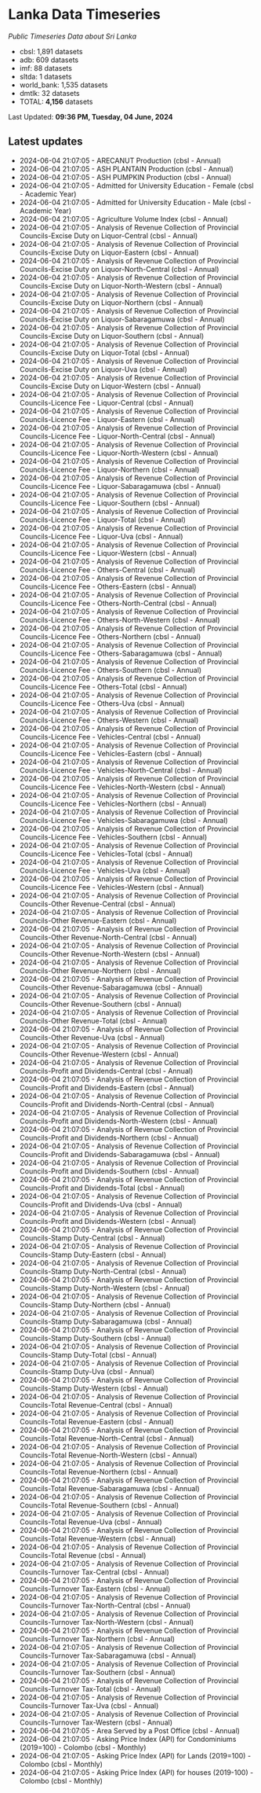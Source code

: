 # Lanka Data Timeseries
*Public Timeseries Data about Sri Lanka*

* cbsl: 1,891 datasets
* adb: 609 datasets
* imf: 88 datasets
* sltda: 1 datasets
* world_bank: 1,535 datasets
* dmtlk: 32 datasets
* TOTAL: **4,156** datasets

Last Updated: **09:36 PM, Tuesday, 04 June, 2024**

## Latest updates

* 2024-06-04 21:07:05 - ARECANUT Production (cbsl - Annual)
* 2024-06-04 21:07:05 - ASH PLANTAIN Production (cbsl - Annual)
* 2024-06-04 21:07:05 - ASH PUMPKIN Production (cbsl - Annual)
* 2024-06-04 21:07:05 - Admitted for University Education - Female (cbsl - Academic Year)
* 2024-06-04 21:07:05 - Admitted for University Education - Male (cbsl - Academic Year)
* 2024-06-04 21:07:05 - Agriculture Volume Index (cbsl - Annual)
* 2024-06-04 21:07:05 - Analysis of Revenue Collection of Provincial Councils-Excise Duty on Liquor-Central (cbsl - Annual)
* 2024-06-04 21:07:05 - Analysis of Revenue Collection of Provincial Councils-Excise Duty on Liquor-Eastern (cbsl - Annual)
* 2024-06-04 21:07:05 - Analysis of Revenue Collection of Provincial Councils-Excise Duty on Liquor-North-Central (cbsl - Annual)
* 2024-06-04 21:07:05 - Analysis of Revenue Collection of Provincial Councils-Excise Duty on Liquor-North-Western (cbsl - Annual)
* 2024-06-04 21:07:05 - Analysis of Revenue Collection of Provincial Councils-Excise Duty on Liquor-Northern (cbsl - Annual)
* 2024-06-04 21:07:05 - Analysis of Revenue Collection of Provincial Councils-Excise Duty on Liquor-Sabaragamuwa (cbsl - Annual)
* 2024-06-04 21:07:05 - Analysis of Revenue Collection of Provincial Councils-Excise Duty on Liquor-Southern (cbsl - Annual)
* 2024-06-04 21:07:05 - Analysis of Revenue Collection of Provincial Councils-Excise Duty on Liquor-Total (cbsl - Annual)
* 2024-06-04 21:07:05 - Analysis of Revenue Collection of Provincial Councils-Excise Duty on Liquor-Uva (cbsl - Annual)
* 2024-06-04 21:07:05 - Analysis of Revenue Collection of Provincial Councils-Excise Duty on Liquor-Western (cbsl - Annual)
* 2024-06-04 21:07:05 - Analysis of Revenue Collection of Provincial Councils-Licence Fee - Liquor-Central (cbsl - Annual)
* 2024-06-04 21:07:05 - Analysis of Revenue Collection of Provincial Councils-Licence Fee - Liquor-Eastern (cbsl - Annual)
* 2024-06-04 21:07:05 - Analysis of Revenue Collection of Provincial Councils-Licence Fee - Liquor-North-Central (cbsl - Annual)
* 2024-06-04 21:07:05 - Analysis of Revenue Collection of Provincial Councils-Licence Fee - Liquor-North-Western (cbsl - Annual)
* 2024-06-04 21:07:05 - Analysis of Revenue Collection of Provincial Councils-Licence Fee - Liquor-Northern (cbsl - Annual)
* 2024-06-04 21:07:05 - Analysis of Revenue Collection of Provincial Councils-Licence Fee - Liquor-Sabaragamuwa (cbsl - Annual)
* 2024-06-04 21:07:05 - Analysis of Revenue Collection of Provincial Councils-Licence Fee - Liquor-Southern (cbsl - Annual)
* 2024-06-04 21:07:05 - Analysis of Revenue Collection of Provincial Councils-Licence Fee - Liquor-Total (cbsl - Annual)
* 2024-06-04 21:07:05 - Analysis of Revenue Collection of Provincial Councils-Licence Fee - Liquor-Uva (cbsl - Annual)
* 2024-06-04 21:07:05 - Analysis of Revenue Collection of Provincial Councils-Licence Fee - Liquor-Western (cbsl - Annual)
* 2024-06-04 21:07:05 - Analysis of Revenue Collection of Provincial Councils-Licence Fee - Others-Central (cbsl - Annual)
* 2024-06-04 21:07:05 - Analysis of Revenue Collection of Provincial Councils-Licence Fee - Others-Eastern (cbsl - Annual)
* 2024-06-04 21:07:05 - Analysis of Revenue Collection of Provincial Councils-Licence Fee - Others-North-Central (cbsl - Annual)
* 2024-06-04 21:07:05 - Analysis of Revenue Collection of Provincial Councils-Licence Fee - Others-North-Western (cbsl - Annual)
* 2024-06-04 21:07:05 - Analysis of Revenue Collection of Provincial Councils-Licence Fee - Others-Northern (cbsl - Annual)
* 2024-06-04 21:07:05 - Analysis of Revenue Collection of Provincial Councils-Licence Fee - Others-Sabaragamuwa (cbsl - Annual)
* 2024-06-04 21:07:05 - Analysis of Revenue Collection of Provincial Councils-Licence Fee - Others-Southern (cbsl - Annual)
* 2024-06-04 21:07:05 - Analysis of Revenue Collection of Provincial Councils-Licence Fee - Others-Total (cbsl - Annual)
* 2024-06-04 21:07:05 - Analysis of Revenue Collection of Provincial Councils-Licence Fee - Others-Uva (cbsl - Annual)
* 2024-06-04 21:07:05 - Analysis of Revenue Collection of Provincial Councils-Licence Fee - Others-Western (cbsl - Annual)
* 2024-06-04 21:07:05 - Analysis of Revenue Collection of Provincial Councils-Licence Fee - Vehicles-Central (cbsl - Annual)
* 2024-06-04 21:07:05 - Analysis of Revenue Collection of Provincial Councils-Licence Fee - Vehicles-Eastern (cbsl - Annual)
* 2024-06-04 21:07:05 - Analysis of Revenue Collection of Provincial Councils-Licence Fee - Vehicles-North-Central (cbsl - Annual)
* 2024-06-04 21:07:05 - Analysis of Revenue Collection of Provincial Councils-Licence Fee - Vehicles-North-Western (cbsl - Annual)
* 2024-06-04 21:07:05 - Analysis of Revenue Collection of Provincial Councils-Licence Fee - Vehicles-Northern (cbsl - Annual)
* 2024-06-04 21:07:05 - Analysis of Revenue Collection of Provincial Councils-Licence Fee - Vehicles-Sabaragamuwa (cbsl - Annual)
* 2024-06-04 21:07:05 - Analysis of Revenue Collection of Provincial Councils-Licence Fee - Vehicles-Southern (cbsl - Annual)
* 2024-06-04 21:07:05 - Analysis of Revenue Collection of Provincial Councils-Licence Fee - Vehicles-Total (cbsl - Annual)
* 2024-06-04 21:07:05 - Analysis of Revenue Collection of Provincial Councils-Licence Fee - Vehicles-Uva (cbsl - Annual)
* 2024-06-04 21:07:05 - Analysis of Revenue Collection of Provincial Councils-Licence Fee - Vehicles-Western (cbsl - Annual)
* 2024-06-04 21:07:05 - Analysis of Revenue Collection of Provincial Councils-Other Revenue-Central (cbsl - Annual)
* 2024-06-04 21:07:05 - Analysis of Revenue Collection of Provincial Councils-Other Revenue-Eastern (cbsl - Annual)
* 2024-06-04 21:07:05 - Analysis of Revenue Collection of Provincial Councils-Other Revenue-North-Central (cbsl - Annual)
* 2024-06-04 21:07:05 - Analysis of Revenue Collection of Provincial Councils-Other Revenue-North-Western (cbsl - Annual)
* 2024-06-04 21:07:05 - Analysis of Revenue Collection of Provincial Councils-Other Revenue-Northern (cbsl - Annual)
* 2024-06-04 21:07:05 - Analysis of Revenue Collection of Provincial Councils-Other Revenue-Sabaragamuwa (cbsl - Annual)
* 2024-06-04 21:07:05 - Analysis of Revenue Collection of Provincial Councils-Other Revenue-Southern (cbsl - Annual)
* 2024-06-04 21:07:05 - Analysis of Revenue Collection of Provincial Councils-Other Revenue-Total (cbsl - Annual)
* 2024-06-04 21:07:05 - Analysis of Revenue Collection of Provincial Councils-Other Revenue-Uva (cbsl - Annual)
* 2024-06-04 21:07:05 - Analysis of Revenue Collection of Provincial Councils-Other Revenue-Western (cbsl - Annual)
* 2024-06-04 21:07:05 - Analysis of Revenue Collection of Provincial Councils-Profit and Dividends-Central (cbsl - Annual)
* 2024-06-04 21:07:05 - Analysis of Revenue Collection of Provincial Councils-Profit and Dividends-Eastern (cbsl - Annual)
* 2024-06-04 21:07:05 - Analysis of Revenue Collection of Provincial Councils-Profit and Dividends-North-Central (cbsl - Annual)
* 2024-06-04 21:07:05 - Analysis of Revenue Collection of Provincial Councils-Profit and Dividends-North-Western (cbsl - Annual)
* 2024-06-04 21:07:05 - Analysis of Revenue Collection of Provincial Councils-Profit and Dividends-Northern (cbsl - Annual)
* 2024-06-04 21:07:05 - Analysis of Revenue Collection of Provincial Councils-Profit and Dividends-Sabaragamuwa (cbsl - Annual)
* 2024-06-04 21:07:05 - Analysis of Revenue Collection of Provincial Councils-Profit and Dividends-Southern (cbsl - Annual)
* 2024-06-04 21:07:05 - Analysis of Revenue Collection of Provincial Councils-Profit and Dividends-Total (cbsl - Annual)
* 2024-06-04 21:07:05 - Analysis of Revenue Collection of Provincial Councils-Profit and Dividends-Uva (cbsl - Annual)
* 2024-06-04 21:07:05 - Analysis of Revenue Collection of Provincial Councils-Profit and Dividends-Western (cbsl - Annual)
* 2024-06-04 21:07:05 - Analysis of Revenue Collection of Provincial Councils-Stamp Duty-Central (cbsl - Annual)
* 2024-06-04 21:07:05 - Analysis of Revenue Collection of Provincial Councils-Stamp Duty-Eastern (cbsl - Annual)
* 2024-06-04 21:07:05 - Analysis of Revenue Collection of Provincial Councils-Stamp Duty-North-Central (cbsl - Annual)
* 2024-06-04 21:07:05 - Analysis of Revenue Collection of Provincial Councils-Stamp Duty-North-Western (cbsl - Annual)
* 2024-06-04 21:07:05 - Analysis of Revenue Collection of Provincial Councils-Stamp Duty-Northern (cbsl - Annual)
* 2024-06-04 21:07:05 - Analysis of Revenue Collection of Provincial Councils-Stamp Duty-Sabaragamuwa (cbsl - Annual)
* 2024-06-04 21:07:05 - Analysis of Revenue Collection of Provincial Councils-Stamp Duty-Southern (cbsl - Annual)
* 2024-06-04 21:07:05 - Analysis of Revenue Collection of Provincial Councils-Stamp Duty-Total (cbsl - Annual)
* 2024-06-04 21:07:05 - Analysis of Revenue Collection of Provincial Councils-Stamp Duty-Uva (cbsl - Annual)
* 2024-06-04 21:07:05 - Analysis of Revenue Collection of Provincial Councils-Stamp Duty-Western (cbsl - Annual)
* 2024-06-04 21:07:05 - Analysis of Revenue Collection of Provincial Councils-Total Revenue-Central (cbsl - Annual)
* 2024-06-04 21:07:05 - Analysis of Revenue Collection of Provincial Councils-Total Revenue-Eastern (cbsl - Annual)
* 2024-06-04 21:07:05 - Analysis of Revenue Collection of Provincial Councils-Total Revenue-North-Central (cbsl - Annual)
* 2024-06-04 21:07:05 - Analysis of Revenue Collection of Provincial Councils-Total Revenue-North-Western (cbsl - Annual)
* 2024-06-04 21:07:05 - Analysis of Revenue Collection of Provincial Councils-Total Revenue-Northern (cbsl - Annual)
* 2024-06-04 21:07:05 - Analysis of Revenue Collection of Provincial Councils-Total Revenue-Sabaragamuwa (cbsl - Annual)
* 2024-06-04 21:07:05 - Analysis of Revenue Collection of Provincial Councils-Total Revenue-Southern (cbsl - Annual)
* 2024-06-04 21:07:05 - Analysis of Revenue Collection of Provincial Councils-Total Revenue-Uva (cbsl - Annual)
* 2024-06-04 21:07:05 - Analysis of Revenue Collection of Provincial Councils-Total Revenue-Western (cbsl - Annual)
* 2024-06-04 21:07:05 - Analysis of Revenue Collection of Provincial Councils-Total Revenue (cbsl - Annual)
* 2024-06-04 21:07:05 - Analysis of Revenue Collection of Provincial Councils-Turnover Tax-Central (cbsl - Annual)
* 2024-06-04 21:07:05 - Analysis of Revenue Collection of Provincial Councils-Turnover Tax-Eastern (cbsl - Annual)
* 2024-06-04 21:07:05 - Analysis of Revenue Collection of Provincial Councils-Turnover Tax-North-Central (cbsl - Annual)
* 2024-06-04 21:07:05 - Analysis of Revenue Collection of Provincial Councils-Turnover Tax-North-Western (cbsl - Annual)
* 2024-06-04 21:07:05 - Analysis of Revenue Collection of Provincial Councils-Turnover Tax-Northern (cbsl - Annual)
* 2024-06-04 21:07:05 - Analysis of Revenue Collection of Provincial Councils-Turnover Tax-Sabaragamuwa (cbsl - Annual)
* 2024-06-04 21:07:05 - Analysis of Revenue Collection of Provincial Councils-Turnover Tax-Southern (cbsl - Annual)
* 2024-06-04 21:07:05 - Analysis of Revenue Collection of Provincial Councils-Turnover Tax-Total (cbsl - Annual)
* 2024-06-04 21:07:05 - Analysis of Revenue Collection of Provincial Councils-Turnover Tax-Uva (cbsl - Annual)
* 2024-06-04 21:07:05 - Analysis of Revenue Collection of Provincial Councils-Turnover Tax-Western (cbsl - Annual)
* 2024-06-04 21:07:05 - Area Served by a Post Office (cbsl - Annual)
* 2024-06-04 21:07:05 - Asking Price Index (API) for Condominiums (2019=100) - Colombo (cbsl - Monthly)
* 2024-06-04 21:07:05 - Asking Price Index (API) for Lands (2019=100) - Colombo (cbsl - Monthly)
* 2024-06-04 21:07:05 - Asking Price Index (API) for houses (2019-100) - Colombo (cbsl - Monthly)